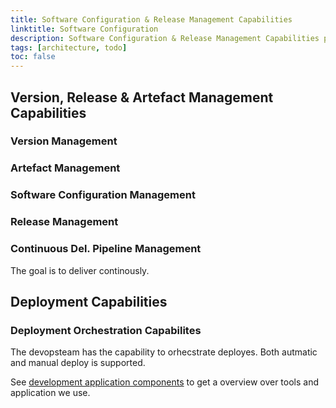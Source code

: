 ```yaml
---
title: Software Configuration & Release Management Capabilities
linktitle: Software Configuration
description: Software Configuration & Release Management Capabilities process of tracking changes and handle new releases for a application
tags: [architecture, todo]
toc: false
---
```



## Version, Release & Artefact Management Capabilities

### Version Management

### Artefact Management

### Software Configuration Management

### Release Management

### Continuous Del. Pipeline Management

The goal is to deliver continously.

## Deployment Capabilities

### Deployment Orchestration Capabilites

The devopsteam has the capability to orhecstrate deployes. Both autmatic and manual deploy is supported.

See [development application components](../../../components/application/nonsolutionspecific/development/) to get a overview over tools and application we use.
